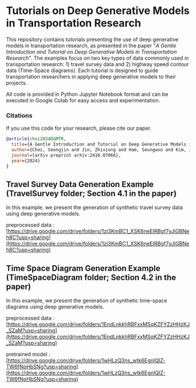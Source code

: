 # Tutorials on Deep Generative Models in Transportation Research
This repository contains tutorials presenting the use of deep generative models in transportation research, as presented in the paper "_A Gentle Introduction and Tutorial on Deep Generative Models in Transportation Research_". 
The examples focus on two key types of data commonly used in transportation research: 1) travel survey data and 2) highway speed contour data (Time-Space diagrams). Each tutorial is designed to guide transportation researchers in applying deep generative models to their projects.

All code is provided in Python Jupyter Notebook format and can be executed in Google Colab for easy access and experimentation.

### Citations
If you use this code for your research, please cite our paper.

```bibtex
@article{choi2024DGMTR,
  title={A Gentle Introduction and Tutorial on Deep Generative Models in Transportation Research},
  author={Choi, Seongjin and Jin, Zhixiong and Ham, Seungwoo and Kim, Jiwon and Sun, Lijun},
  journal={arXiv preprint arXiv:2410.07066},
  year={2024}
}
```

## Travel Survey Data Generation Example (TravelSurvey folder; Section 4.1 in the paper)
In this example, we present the generation of synthetic travel survey data using deep generative models.

preprocessed data : [https://drive.google.com/drive/folders/1zi3KmBC1_XSK6neEIRBgf7vJlGBNeh8C?usp=sharing](https://drive.google.com/drive/folders/1zi3KmBC1_XSK6neEIRBgf7vJlGBNeh8C?usp=sharing)

## Time Space Diagram Generation Example (TimeSpaceDiagram folder; Section 4.2 in the paper)
In this example, we present the generation of synthetic time-space diagrams using deep generative models.

preprocessed data : [https://drive.google.com/drive/folders/1EndLnkkhRBFxxMSqKZFYZzHHzKJ_SZaM?usp=sharing](https://drive.google.com/drive/folders/1EndLnkkhRBFxxMSqKZFYZzHHzKJ_SZaM?usp=sharing)

pretrained model : [https://drive.google.com/drive/folders/1wHLzQ3ns_wtk6EgnlQIZ-TW6fNoHbSNg?usp=sharing](https://drive.google.com/drive/folders/1wHLzQ3ns_wtk6EgnlQIZ-TW6fNoHbSNg?usp=sharing)
